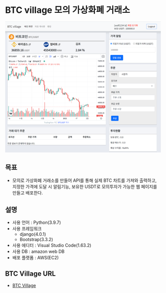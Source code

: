 # BTC village 모의 가상화폐 거래소

![](img/BTC_Village.png) 

## 목표

- 모의로 가상화폐 거래소를 만들어 API를 통해 실제 BTC 차트를 가져와 출력하고, 지정한 가격에 도달 시 알림기능, 보유한 USDT로 모의투자가 가능한 웹 페이지를 만들고 배포한다.

## 설명

- 사용 언어 : Python(3.9.7)
- 사용 프레임워크
  - django(4.0.1)
  - Bootstrap(3.3.2)
- 사용 에디터 : Visual Studio Code(1.63.2)
- 사용 DB : amazon web DB
- 배포 플랫폼 : AWS(EC2)

## BTC Village URL
- [BTC Village](http://btc-village.com/)